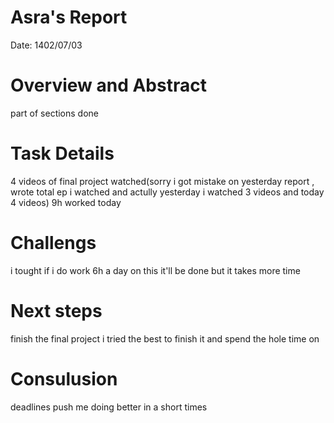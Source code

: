  # Asra's Report
 Date:
1402/07/03
 # Overview and Abstract
 part of sections done

 # Task Details
4 videos of final project watched(sorry
i got mistake on yesterday report ,
wrote total ep i watched and actully yesterday i watched 3 videos and today 4 videos)
9h worked today

 # Challengs
 i tought if i do work 6h a day on this it'll be done but it takes more time 
 
 
 


 # Next steps
 finish the final project
 i tried the best  to finish it and spend the hole time on
 

 # Consulusion 
 deadlines push me doing better in a short times
